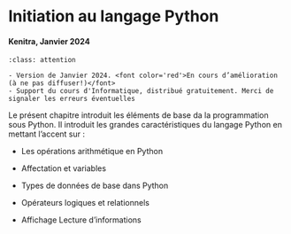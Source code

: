 # Initiation au langage Python


#### Kenitra, Janvier 2024

```{admonition} Remarque
:class: attention

- Version de Janvier 2024. <font color='red'>En cours d’amélioration (à ne pas diffuser!)</font>
- Support du cours d'Informatique, distribué gratuitement. Merci de signaler les erreurs éventuelles
```

Le présent chapitre introduit les éléments de base da la programmation sous Python. Il introduit les grandes caractéristiques du langage Python en mettant l’accent sur :

- Les opérations arithmétique en Python

- Affectation et variables

- Types de données de base dans Python

- Opérateurs logiques et relationnels

- Affichage Lecture d’informations
